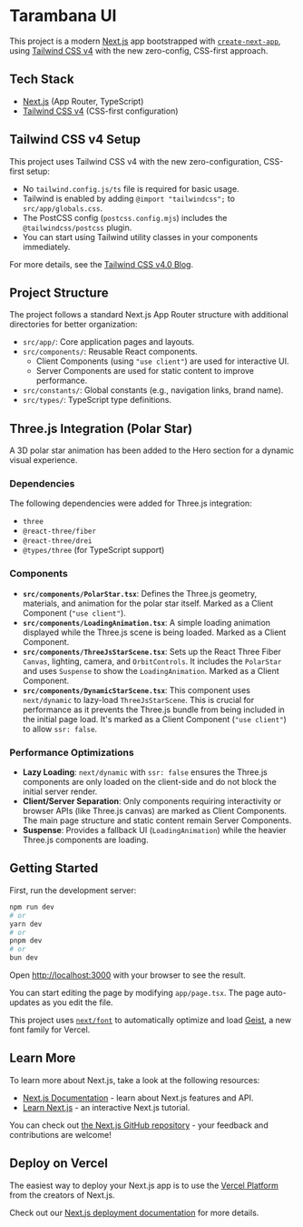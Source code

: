 # Tarambana UI

This project is a modern [Next.js](https://nextjs.org) app bootstrapped with [`create-next-app`](https://nextjs.org/docs/app/api-reference/cli/create-next-app), using [Tailwind CSS v4](https://tailwindcss.com/blog/tailwindcss-v4#css-first-configuration) with the new zero-config, CSS-first approach.

## Tech Stack

- [Next.js](https://nextjs.org) (App Router, TypeScript)
- [Tailwind CSS v4](https://tailwindcss.com/blog/tailwindcss-v4#css-first-configuration) (CSS-first configuration)

## Tailwind CSS v4 Setup

This project uses Tailwind CSS v4 with the new zero-configuration, CSS-first setup:

- No `tailwind.config.js/ts` file is required for basic usage.
- Tailwind is enabled by adding `@import "tailwindcss";` to `src/app/globals.css`.
- The PostCSS config (`postcss.config.mjs`) includes the `@tailwindcss/postcss` plugin.
- You can start using Tailwind utility classes in your components immediately.

For more details, see the [Tailwind CSS v4.0 Blog](https://tailwindcss.com/blog/tailwindcss-v4#css-first-configuration).

## Project Structure

The project follows a standard Next.js App Router structure with additional directories for better organization:

- `src/app/`: Core application pages and layouts.
- `src/components/`: Reusable React components.
  - Client Components (using `"use client"`) are used for interactive UI.
  - Server Components are used for static content to improve performance.
- `src/constants/`: Global constants (e.g., navigation links, brand name).
- `src/types/`: TypeScript type definitions.

## Three.js Integration (Polar Star)

A 3D polar star animation has been added to the Hero section for a dynamic visual experience.

### Dependencies

The following dependencies were added for Three.js integration:

- `three`
- `@react-three/fiber`
- `@react-three/drei`
- `@types/three` (for TypeScript support)

### Components

- **`src/components/PolarStar.tsx`**: Defines the Three.js geometry, materials, and animation for the polar star itself. Marked as a Client Component (`"use client"`).
- **`src/components/LoadingAnimation.tsx`**: A simple loading animation displayed while the Three.js scene is being loaded. Marked as a Client Component.
- **`src/components/ThreeJsStarScene.tsx`**: Sets up the React Three Fiber `Canvas`, lighting, camera, and `OrbitControls`. It includes the `PolarStar` and uses `Suspense` to show the `LoadingAnimation`. Marked as a Client Component.
- **`src/components/DynamicStarScene.tsx`**: This component uses `next/dynamic` to lazy-load `ThreeJsStarScene`. This is crucial for performance as it prevents the Three.js bundle from being included in the initial page load. It's marked as a Client Component (`"use client"`) to allow `ssr: false`.

### Performance Optimizations

- **Lazy Loading**: `next/dynamic` with `ssr: false` ensures the Three.js components are only loaded on the client-side and do not block the initial server render.
- **Client/Server Separation**: Only components requiring interactivity or browser APIs (like Three.js canvas) are marked as Client Components. The main page structure and static content remain Server Components.
- **Suspense**: Provides a fallback UI (`LoadingAnimation`) while the heavier Three.js components are loading.

## Getting Started

First, run the development server:

```bash
npm run dev
# or
yarn dev
# or
pnpm dev
# or
bun dev
```

Open [http://localhost:3000](http://localhost:3000) with your browser to see the result.

You can start editing the page by modifying `app/page.tsx`. The page auto-updates as you edit the file.

This project uses [`next/font`](https://nextjs.org/docs/app/building-your-application/optimizing/fonts) to automatically optimize and load [Geist](https://vercel.com/font), a new font family for Vercel.

## Learn More

To learn more about Next.js, take a look at the following resources:

- [Next.js Documentation](https://nextjs.org/docs) - learn about Next.js features and API.
- [Learn Next.js](https://nextjs.org/learn) - an interactive Next.js tutorial.

You can check out [the Next.js GitHub repository](https://github.com/vercel/next.js) - your feedback and contributions are welcome!

## Deploy on Vercel

The easiest way to deploy your Next.js app is to use the [Vercel Platform](https://vercel.com/new?utm_medium=default-template&filter=next.js&utm_source=create-next-app&utm_campaign=create-next-app-readme) from the creators of Next.js.

Check out our [Next.js deployment documentation](https://nextjs.org/docs/app/building-your-application/deploying) for more details.

